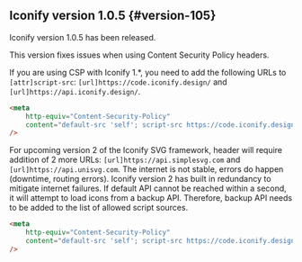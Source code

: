## Iconify version 1.0.5 {#version-105}

Iconify version 1.0.5 has been released.

This version fixes issues when using Content Security Policy headers.

If you are using CSP with Iconify 1.\*, you need to add the following URLs to `[attr]script-src`: `[url]https://code.iconify.design/` and `[url]https://api.iconify.design/`.

```html
<meta
	http-equiv="Content-Security-Policy"
	content="default-src 'self'; script-src https://code.iconify.design/ https://api.iconify.design/"
/>
```

For upcoming version 2 of the Iconify SVG framework, header will require addition of 2 more URLs: `[url]https://api.simplesvg.com` and `[url]https://api.unisvg.com`. The internet is not stable, errors do happen (downtime, routing errors). Iconify version 2 has built in redundancy to mitigate internet failures. If default API cannot be reached within a second, it will attempt to load icons from a backup API. Therefore, backup API needs to be added to the list of allowed script sources.

```html
<meta
	http-equiv="Content-Security-Policy"
	content="default-src 'self'; script-src https://code.iconify.design/ https://api.iconify.design/ https://api.simplesvg.com/ https://api.unisvg.com/"
/>
```
